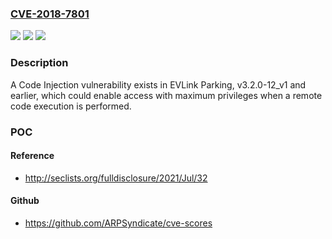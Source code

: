 ### [CVE-2018-7801](https://cve.mitre.org/cgi-bin/cvename.cgi?name=CVE-2018-7801)
![](https://img.shields.io/static/v1?label=Product&message=EVLink%20Parking%20v3.2.0-12_v1%20and%20earlier&color=blue)
![](https://img.shields.io/static/v1?label=Version&message=EVLink%20Parking%20v3.2.0-12_v1%20and%20earlier%20&color=brightgreen)
![](https://img.shields.io/static/v1?label=Vulnerability&message=Code%20Injection&color=brightgreen)

### Description

A Code Injection vulnerability exists in EVLink Parking, v3.2.0-12_v1 and earlier, which could enable access with maximum privileges when a remote code execution is performed.

### POC

#### Reference
- http://seclists.org/fulldisclosure/2021/Jul/32

#### Github
- https://github.com/ARPSyndicate/cve-scores

